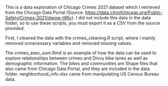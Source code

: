 This is a data exploration of Chicago Crimes 2021 dataset which I retrieved from the Chicago Data Portal (Source: https://data.cityofchicago.org/Public-Safety/Crimes-2021/dwme-t96c).
I did not include this data in the data folder, so to use these scripts, you must export it as a CSV from the source provided.

First, I cleaned the data with the crimes_cleaning.R script, where I mainly removed unnecessary variables and removed missing values.

The crimes_exec_sum.Rmd is an example of how the data can be used to explore relationships between crimes and Divvy bike lanes as well as demographic information. The bikes and
communities are Shape files that also came from Chicago Data Portal, and they are included in the data folder. neighborhood_info.xlsx came from manipulating US Census Bureau data.
